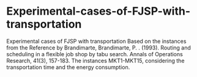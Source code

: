 # Experimental-cases-of-FJSP-with-transportation
Experimental cases of FJSP with transportation
Based on the instances from the Reference by Brandimarte,
Brandimarte, P. . (1993). Routing and scheduling in a flexible job shop by tabu search. Annals of Operations Research, 41(3), 157-183.
The instances MKT1-MKT15, considering the transportation time and the energy consumption.
